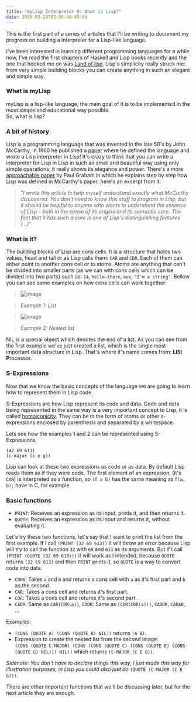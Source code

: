 ```yaml
---
title: "myLisp Interpreter 0: What is Lisp?"
date: 2020-03-29T02:56:40-03:00
---
```


This is the first part of a series of articles that I'll be writing to document
my progress on building a interpreter for a Lisp-like language.  

I've been interested in learning different programming languages for a while now, I've read the
first chapters of Haskell and Lisp books recently and the one that hooked me on was [Land
of lisp](http://landoflisp.com/). Lisp's simplicity really struck me: from very
simple building blocks you can create anything in such an elegant and simple way.

### What is myLisp

myLisp is a lisp-like language, the main goal of it is to be implemented in 
the most simple and educational way possible.  
So, what is lisp?

### A bit of history

Lisp is a programming language that was invented in the late 50's by John McCarthy, in 1960 he published a
[paper](http://www-formal.stanford.edu/jmc/recursive.html) where he defined the
language and wrote a Lisp interpreter in Lisp! It's crazy to think that you can
write a interpreter for Lisp in Lisp in such an small and beautiful way using only simple
operations, it really shows its elegance and power. There's a more [approachable
paper](http://www.paulgraham.com/rootsoflisp.html) by Paul Graham in which he
explains step by step how Lisp was defined in McCarthy's paper, here's an
excerpt from it:
>  "_I wrote this article to help myself understand exactly what McCarthy
> discovered. You don't need to know this stuff to program in Lisp, but it
> should be helpful to anyone who wants to understand the essence of Lisp - both
> in the sense of its origins and its semantic core. The fact that it has such a
> core is one of Lisp's distinguishing features (...)_"

### What is it?

The building blocks of Lisp are cons cells. It is a structure that holds two
values, head and tail or as Lisp calls them: `CAR` and `CDR`. Each of them can
either point to another cons cell or to atoms. Atoms are anything that can't be
divided into smaller parts (as we can with cons cells which can be divided into
two parts) such as: `14`, `hello-there`,
`aux`, `"I'm a string"`.
Bellow you can see some examples on how cons cells can work together:  

> ![image](/img/cons-cell-0.png)  

> _Example 1: List_

> ![image](/img/cons-cell-1.jpg)  


> _Example 2: Nested list_


NIL is a special object which denotes the end of a list. As you can see from the first example we've just created a list, which is the
single most important data structure in Lisp. That's where it's name comes from:
**LIS**t **P**rocessor.

### S-Expressions

Now that we know the basic concepts of the language we are going to learn how to
represent them in Lisp code.  

S-Expressions are how Lisp represent its code and data. Code and data being
represented in the same way is a very important concept to Lisp, it is called
[homoiconicity](https://en.wikipedia.org/wiki/Homoiconicity). They can be in the form of atoms or other s-expressions enclosed by
parenthesis and separated by a whitespace.

Lets see how the examples 1 and 2 can be represented using S-Expressions.  

    (42 69 613)
    (c-major (c e g))

Lisp can look at these two expressions as code or as data. By default Lisp reads
them as if they were code. The first element of an expression, (it's `CAR`)
is interpreted as a function, so `(f a b)` has the same meaning as `f(a, b);`
have in C, for example.

### Basic functions

* `PRINT`: Receives an expression as its input, prints it, and then returns it.  
* `QUOTE`: Receives an expression as its input and returns it, without evaluating
it.  

Let's try these two functions, let's say that I want to print the list from the
first example. If I call `(PRINT (32 69 613))` it will throw an error because
Lisp will try to call the function `32` with `69` and `613` as its arguments.
But if I call `(PRINT (QUOTE (32 69 613)))` it will work as I intended,
because `QUOTE` returns `(32 69 613)` and then `PRINT` prints it, so `QUOTE` is
a way to convert code into data.  

* `CONS`: Takes `a` and `b` and returns a cons cell with `a` as it's first part and
`b` as the second.
* `CAR`: Takes a cons cell and returns it's first part.  
* `CDR`: Takes a cons cell and returns it's second part.  
* `CADR`: Same as `CAR(CDR(a))`, `CDDR`: Same as `(CDR(CDR(a)))`, `CADDR`,
  `CADAR`, ...

Examples: 

* `(CONS (QUOTE A) (CONS (QUOTE B) NIL))` returns `(A B)`.  
* Expression to create the nested list from the second image:  
`(CONS (QUOTE C-MAJOR) (CONS (CONS (QUOTE C) (CONS (QUOTE E) (CONS (QUOTE G)
NIL))) NIL))` which returns `(C-MAJOR (C E G))`. 

_Sidenote: You don't have to declare things this way, I just made this way for
illustration purposes, in Lisp you could also just do_ `(QUOTE (C-MAJOR (C E
G)))`.  

There are other important functions that we'll be discussing later, but for the
next article they are enough.

